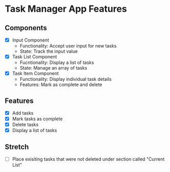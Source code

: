 # Task Manager App Features 

## Components

- [X] Input Component
  - Functionality: Accept user input for new tasks
  - State: Track the input value
- [X] Task List Component
  - Fucntionality: Display a list of tasks
  - State: Manage an array of tasks
- [X] Task Item Component
  - Functionality: Display individual task details
  - Features: Mark as complete and delete

## Features
- [X] Add tasks
- [X] Mark tasks as complete
- [X] Delete tasks
- [X] Display a list of tasks

## Stretch
- [ ] Place exisiting tasks that were not deleted under section called "Current List"

